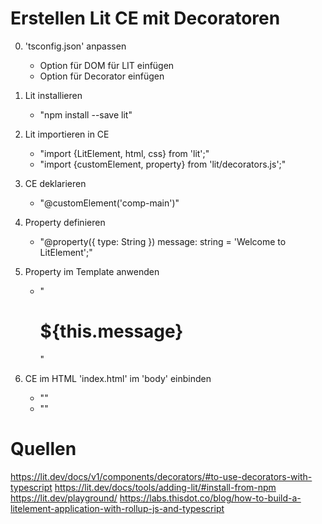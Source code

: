 
# Erstellen Lit CE mit Decoratoren

0. 'tsconfig.json' anpassen
   - Option für DOM für LIT einfügen 
   - Option für Decorator einfügen

1. Lit installieren
   - "npm install --save lit"

2. Lit importieren in CE
   - "import {LitElement, html, css} from 'lit';"
   - "import {customElement, property} from 'lit/decorators.js';"

3. CE deklarieren 
   - "@customElement('comp-main')"

4. Property definieren 
   - "@property({ type: String }) message: string = 'Welcome to LitElement';"

5. Property im Template anwenden 
   - "<h1>${this.message}</h1>"

6. CE im HTML 'index.html' im 'body' einbinden
   - "<comp-main></comp-main>"
   - "<script type="module" src="./out-tsc/src/main.js"></script>"   

# Quellen
https://lit.dev/docs/v1/components/decorators/#to-use-decorators-with-typescript
https://lit.dev/docs/tools/adding-lit/#install-from-npm
https://lit.dev/playground/
https://labs.thisdot.co/blog/how-to-build-a-litelement-application-with-rollup-js-and-typescript

